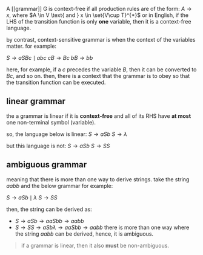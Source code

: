 A [[grammar]] G is context-free if all production rules are of the form: 
$A\rightarrow x,$ where $A \in V \text{ and } x \in \set{V\cup T}^{*}$
or in English, if the LHS of the transition function is only **one** variable, then it is a context-free language.

by contrast, context-sensitive grammar is when the context of the variables matter. for example: 

$S\rightarrow aSBc \mid abc$
$cB\rightarrow Bc$
$bB\rightarrow bb$

here, for example, if a $c$ precedes the variable $B$, then it can be converted to $Bc$, and so on. then, there is a context that the grammar is to obey so that the transition function can be executed.

## linear grammar
the a grammar is linear if it is **context-free** and all of its RHS have **at most** one non-terminal symbol (variable).

so, the language below is linear: 
$S\rightarrow aSb$
$S\rightarrow \lambda$

but this language is not: 
$S\rightarrow aSb$
$S\rightarrow SS$

## ambiguous grammar
meaning that there is more than one way to derive strings. take the string $aabb$ and the below grammar for example: 

$S\rightarrow aSb \mid \lambda$
$S\rightarrow SS$

then, the string can be derived as: 
- $S\rightarrow aSb \rightarrow aaSbb \rightarrow aabb$
- $S\rightarrow SS\rightarrow aSb\lambda \rightarrow aaSbb\rightarrow aabb$
there is more than one way where the string $aabb$ can be derived, hence, it is ambiguous.

> if a grammar is linear, then it also **must** be non-ambiguous.




